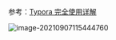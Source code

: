 参考：[Typora 完全使用详解](https://sspai.com/post/54912)



![image-20210907115444760](https://gitee.com/meiSThub/BlogImage/raw/master/2020/image-20210907115444760.png)

